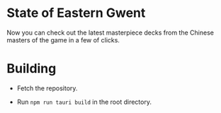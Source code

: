 # State of Eastern Gwent

Now you can check out the latest masterpiece decks from the Chinese masters of the game in a few of clicks.

# Building

- Fetch the repository.

* Run `npm run tauri build` in the root directory.




